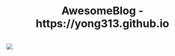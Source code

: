 <br />
<h1 align="center">
   AwesomeBlog - https://yong313.github.io
</h1>
<br />
<img src="https://user-images.githubusercontent.com/85574104/151668694-e4a7f8b8-3185-447a-a7c7-50325145dc88.png")
<br />
